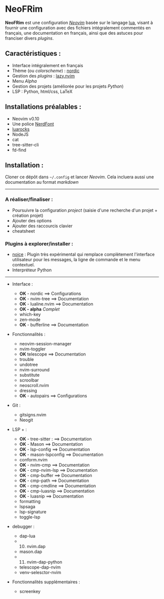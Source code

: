 # NeoFRim
**NeoFRim** est une configuration [*Neovim*](https://neovim.io/) basée sur le langage [lua](https://www.lua.org/), visant à fournir une configuration avec des fichiers intégralement commentés en français, une documentation en français, ainsi que des astuces pour franciser divers *plugins*.

## Caractéristiques :
- Interface intégralement en français
- Thème (ou *colorscheme*) : [nordic](https://github.com/AlexvZyl/nordic.nvim)
- Gestion des *plugins* : [lazy.nvim](https://github.com/folke/lazy.nvim)
- Menu *Alpha*
- Gestion des projets (améliorée pour les projets *Python*)
- LSP : Python, html/css, LaTeX

## Installations préalables :
- Neovim v0.10
- Une police [NerdFont](https://www.nerdfonts.com/)
- [luarocks](https://github.com/luarocks/luarocks)
- NodeJS
- cat 
- tree-sitter-cli
- fd-find

## Installation :

Cloner ce dépôt dans `~/.config` et lancer *Neovim*. Cela incluera aussi une documentation au format *markdown*

--- 

### A réaliser/finaliser :

- Poursuivre la configuration *project* (saisie d'une recherche d'un projet + création projet)
- Ajouter des options
- Ajouter des raccourcis clavier
- cheatsheet

### Plugins à explorer/installer :

- [noice](https://github.com/folke/noice.nvim) : Plugin très expérimental qui remplace complètement l'interface utilisateur pour les messages, la ligne de commande et le menu contextuel. 
- Interpréteur Python

---

- Interface :
    - **OK** - nordic  ==> Configurations
    - **OK** - nvim-tree ==> Documentation
    - **OK** - lualine.nvim ==> Documentation 
    - **OK - alpha** *Complet*
    - which-key
    - zen-mode
    - **OK** - bufferline ==> Documentation

- Fonctionnalités :
    - neovim-session-manager
    - nvim-toggler
    - **OK** telescope ==> Documentation
    - trouble
    - undotree
    - nvim-surround
    - substitute
    - scroolbar
    - neoscroll.nvim
    - dressing
    - **OK** - autopairs ==> Configurations

- Git :
    - gitsigns.nvim
    - Neogit

- LSP + :
    - **OK** - tree-sitter : ==> Documentation
    - **OK** - Mason ==> Documentation
    - **OK** - lsp-config ==> Documentation
    - **OK** - mason-lspconfig ==> Documentation
    - conform.nvim
    - **OK** - nvim-cmp ==> Documentation
    - **OK** - cmp-nvim-lsp ==> Documentation
    - **OK** - cmp-buffer ==> Documentation
    - **OK** - cmp-path ==> Documentation
    - **OK** - cmp-cmdline ==> Documentation
    - **OK** - cmp-luasnip ==> Documentation
    - **OK** - luasnip ==> Documentation
    - formatting
    - lspsaga
    - lsp-signature
    - toggle-lsp

- debugger :
    - dap-lua
    - 10. nvim.dap
    - mason.dap
    - 11. nvim-dap-python
    - telescope-dap-nvim
    - venv-selesctor-nvim

- Fonctionnalités supplémentaires :
    - screenkey 
